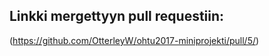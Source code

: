 ## Linkki mergettyyn pull requestiin:

(https://github.com/OtterleyW/ohtu2017-miniprojekti/pull/5/)
